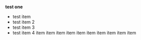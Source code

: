 **test one**

* test item
* test item 2
* test item 3
* test item 4
item
item
item
item
item
item
item
item
item
item
